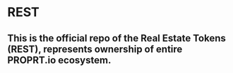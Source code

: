 # REST

## This is the official repo of the Real Estate Tokens (REST), represents ownership of entire PROPRT.io ecosystem.
